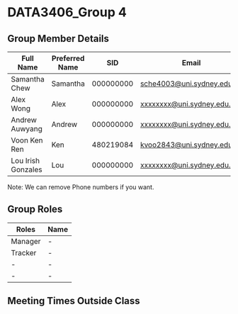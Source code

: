 # DATA3406_Group 4 

## Group Member Details 
| Full Name       | Preferred Name | SID       | Email                      | Phone     |
|-----------------|----------------|-----------|----------------------------|-----------|
| Samantha Chew   | Samantha       | 000000000 | sche4003@uni.sydney.edu.au | xxxxxxxxxx|
| Alex Wong       | Alex           | 000000000 | xxxxxxxx@uni.sydney.edu.au | xxxxxxxxxx|
| Andrew Auwyang  | Andrew         | 000000000 | xxxxxxxx@uni.sydney.edu.au | xxxxxxxxxx|
| Voon Ken Ren    | Ken            | 480219084 | kvoo2843@uni.sydney.edu.au | 0450752249|
| Lou Irish Gonzales | Lou         | 000000000 | xxxxxxxx@uni.sydney.edu.au | xxxxxxxxxx|

Note: We can remove Phone numbers if you want. 

## Group Roles
|  Roles               | Name       |
|----------------------|------------|
| Manager              | -          |
| Tracker              | -          |
| -                    | -          |
| -                    | -          |

## Meeting Times Outside Class 

